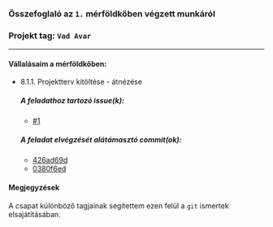 ### Összefoglaló az `1.` mérföldkőben végzett munkáról

### Projekt tag: `Vad Avar`

___

#### Vállalásaim a mérföldkőben: 

 - 8.1.1. Projektterv kitöltése - átnézése

    ##### A feladathoz tartozó issue(k):

     - [#1](https://git-okt.sed.inf.szte.hu/2024_ib153l-13_d/2024_ib153l-13_d/-/issues/1)

    ##### A feladat elvégzését alátámasztó commit(ok):

     - [426ad69d](https://git-okt.sed.inf.szte.hu/2024_ib153l-13_d/2024_ib153l-13_d/-/commit/426ad69d15ac0583b50fb391692dda4c6e580639)
     - [0380f6ed](https://git-okt.sed.inf.szte.hu/2024_ib153l-13_d/2024_ib153l-13_d/-/commit/0380f6ed85c3bcff576f9bb3d1020817c7504544)
     
#### Megjegyzések

A csapat különböző tagjainak segítettem ezen felül a `git` ismertek elsajátításában.